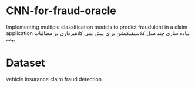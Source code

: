 # CNN-for-fraud-oracle
Implementing multiple classification models to predict fraudulent in a claim application 
پیاده سازی چند مدل کلاسیفیکیشن برای پیش بینی کلاهبرداری در مطالبات بیمه

# Dataset
vehicle insurance claim fraud detection 


